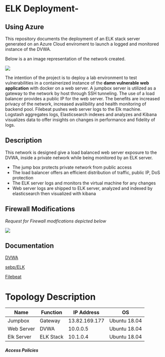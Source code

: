 # ELK Deployment-
## Using Azure
This repository documents the deployment of an ELK stack server generated on an Azure Cloud enviroment to launch a logged and monitored instance of the DVWA. 

Below is a an image representation of the network created. 

![](https://i.imgur.com/es466SV.png)

The intention of the project is to deploy a lab environment to test vulnerabilities in a containerized instance of the **damn vulnerable web application** with docker on a web server. A jumpbox server is utilized as a gateway to the network by host through SSH tunneling. The use of a load balancer provides a public IP for the web server. The benefits are increased privacy of the network, increased availibility and health monitoring of backend pool. Filebeat pushes web server logs to the Elk machine. Logstash aggregates logs, Elasticsearch indexes and analyzes and Kibana visualizes data to offer insights on changes in performance and fidelity of logs. 

## Description  
This network is designed give a load balanced web server exposure to the DVWA, 
inside a private network while being monitored by an ELK server.
 
* The jump box protects private network from public access
* The load balancer offers an efficient distribution of traffic, public IP, DoS protection
* The ELK server logs and monitors the virtual machine for any changes 
* Web server logs are shipped to ELK server, analyzed and indexed by elasticsearch then visualized with kibana 


## Firewall Modifications 
*Request for Firewall modfications depicted below*

[![](https://i.imgur.com/e7uTkvNm.jpg)](https://i.imgur.com/e7uTkvN.png)


## Documentation

[DVWA](https://hub.docker.com/r/vulnerables/web-dvwa)

[sebp/ELK](https://hub.docker.com/r/sebp/elk/)

[Filebeat](https://www.elastic.co/downloads/beats/filebeat)


# Topology Description 

|Name |Function |IP Address |OS |
| ---- | ---- | ---- | ---- |
| Jumpbox | Gateway | 13.82.169.177 | Ubuntu 18.04 |
| Web Server | DVWA  | 10.0.0.5 | Ubuntu 18.04 |
| Elk Server | ELK Stack | 10.1.0.4 | Ubuntu 18.04 |


##### Access Policies

